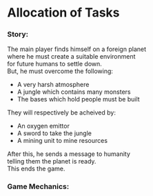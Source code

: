 # Allocation of Tasks

### Story:

The main player finds himself on a foreign planet\
where he must create a suitable environment\
for future humans to settle down.\
But, he must overcome the following:

- A very harsh atmosphere
- A jungle which contains many monsters
- The bases which hold people must be built

They will respectively be acheived by:

- An oxygen emittor
- A sword to take the jungle
- A mining unit to mine resources

After this, he sends a message to humanity\
telling them the planet is ready.\
This ends the game.

### Game Mechanics:
